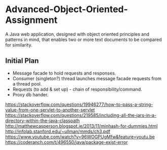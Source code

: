 # Advanced-Object-Oriented-Assignment
A Java web application, designed with object oriented principles and patterns in mind, that enables two or more text documents to be compared for similarity.

## Initial Plan

- Message facade to hold requests and responses.
- Consumer (singleton?) thread launches message facade requests from a thread pool.
- Requests (to add & set up) - chain of responsibility/command.
- Proxy db hander.


https://stackoverflow.com/questions/19946277/how-to-pass-a-string-value-from-one-servlet-to-another-servlet
https://stackoverflow.com/questions/219585/including-all-the-jars-in-a-directory-within-the-java-classpath
http://matthewcasperson.blogspot.ie/2013/11/minhash-for-dummies.html
http://infolab.stanford.edu/~ullman/mmds/ch3.pdf
https://www.youtube.com/watch?v=96WOGPUgMfw&feature=youtu.be
https://coderanch.com/t/496550/java/package-exist-error